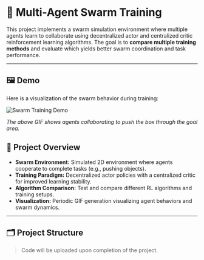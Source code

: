 # 🐝 Multi-Agent Swarm Training

This project implements a swarm simulation environment where multiple agents learn to collaborate using decentralized actor and centralized critic reinforcement learning algorithms. The goal is to **compare multiple training methods** and evaluate which yields better swarm coordination and task performance.

---

## 🖼️ Demo

Here is a visualization of the swarm behavior during training:

![Swarm Training Demo](Swarm_train/docs/swarm_train.gif)

*The above GIF shows agents collaborating to push the box through the goal area.*

## 🚀 Project Overview

- **Swarm Environment:** Simulated 2D environment where agents cooperate to complete tasks (e.g., pushing objects).
- **Training Paradigm:** Decentralized actor policies with a centralized critic for improved learning stability.
- **Algorithm Comparison:** Test and compare different RL algorithms and training setups.
- **Visualization:** Periodic GIF generation visualizing agent behaviors and swarm dynamics.

---

## 🗂️ Project Structure

> Code will be uploaded upon completion of the project.
